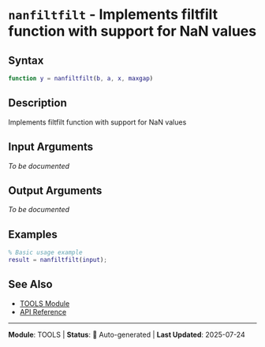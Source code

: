# `nanfiltfilt` - Implements filtfilt function with support for NaN values

## Syntax

```matlab
function y = nanfiltfilt(b, a, x, maxgap)
```

## Description

Implements filtfilt function with support for NaN values

## Input Arguments

*To be documented*

## Output Arguments

*To be documented*

## Examples

```matlab
% Basic usage example
result = nanfiltfilt(input);
```

## See Also

- [TOOLS Module](README.md)
- [API Reference](../README.md)

---

**Module**: TOOLS | **Status**: 🔄 Auto-generated | **Last Updated**: 2025-07-24

